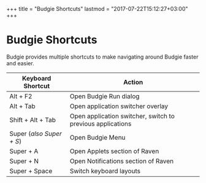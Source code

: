 +++
title = "Budgie Shortcuts"
lastmod = "2017-07-22T15:12:27+03:00"
+++
# Budgie Shortcuts

Budgie provides multiple shortcuts to make navigating around Budgie faster and easier.

Keyboard Shortcut | Action
----- | -----
Alt + F2 | Open Budgie Run dialog
Alt + Tab | Open application switcher overlay
Shift + Alt + Tab | Open application switcher, switch to previous applications
Super (*also Super + S*) | Open Budgie Menu
Super + A | Open Applets section of Raven
Super + N | Open Notifications section of Raven
Super + Space | Switch keyboard layouts
